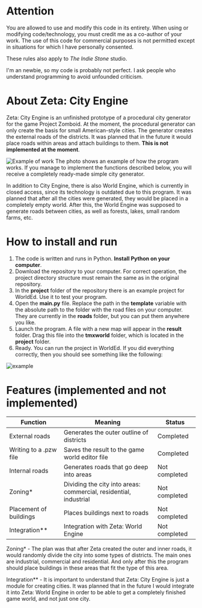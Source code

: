 # Attention
You are allowed to use and modify this code in its entirety. When using or modifying code/technology, you must credit me as a co-author of your work. The use of this code for commercial purposes is not permitted except in situations for which I have personally consented.

These rules also apply to *The Indie Stone* studio.

I'm an newbie, so my code is probably not perfect. I ask people who understand programming to avoid unfounded criticism.

# About Zeta: City Engine
Zeta: City Engine is an unfinished prototype of a procedural city generator for the game Project Zomboid. At the moment, the procedural generator can only create the basis for small American-style cities. The generator creates the external roads of the districts. It was planned that in the future it would place roads within areas and attach buildings to them. **This is not implemented at the moment**.

![Example of work](https://github.com/user-attachments/assets/f066f7c7-4588-4689-9c1a-0b27fead7e2c)
The photo shows an example of how the program works. If you manage to implement the functions described below, you will receive a completely ready-made simple city generator.

In addition to City Engine, there is also World Engine, which is currently in closed access, since its technology is outdated due to this program. It was planned that after all the cities were generated, they would be placed in a completely empty world. After this, the World Engine was supposed to generate roads between cities, as well as forests, lakes, small random farms, etc. 

# How to install and run
1. The code is written and runs in Python. **Install Python on your computer**.
2. Download the repository to your computer. For correct operation, the project directory structure must remain the same as in the original repository.
3. In the **project** folder of the repository there is an example project for WorldEd. Use it to test your program.
4. Open the **main.py** file. Replace the path in the **template** variable with the absolute path to the folder with the road files on your computer. They are currently in the **roads** folder, but you can put them anywhere you like.
5. Launch the program. A file with a new map will appear in the **result** folder. Drag this file into the **tmxworld** folder, which is located in the **project** folder.
6. Ready. You can run the project in WorldEd. If you did everything correctly, then you should see something like the following:
   
![example](https://github.com/user-attachments/assets/e8affc4a-91dc-4ab9-8f9d-a78aff2ccb66)


# Features (implemented and not implemented)
| Function | Meaning | Status |
|-------------|-------------|-------------|
| External roads | Generates the outer outline of districts | Completed |
| Writing to a .pzw file | Saves the result to the game world editor file | Completed |
| Internal roads | Generates roads that go deep into areas | Not completed |
| Zoning* | Dividing the city into areas: commercial, residential, industrial | Not completed |
| Placement of buildings | Places buildings next to roads | Not completed |
| Integration** | Integration with Zeta: World Engine  | Not completed |

Zoning* - The plan was that after Zeta created the outer and inner roads, it would randomly divide the city into some types of districts. The main ones are industrial, commercial and residential. And only after this the program should place buildings in these areas that fit the type of this area.

Integration** - It is important to understand that Zeta: City Engine is just a module for creating cities. It was planned that in the future I would integrate it into Zeta: World Engine in order to be able to get a completely finished game world, and not just one city.

